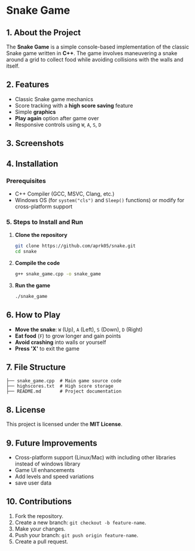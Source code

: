 #  Snake Game

## 1. About the Project
The **Snake Game** is a simple console-based implementation of the classic Snake game written in **C++**. The game involves maneuvering a snake around a grid to collect food while avoiding collisions with the walls and itself.

## 2. Features
- Classic Snake game mechanics
- Score tracking with a **high score saving** feature
- Simple **graphics**
- **Play again** option after game over
- Responsive controls using `W`, `A`, `S`, `D`

## 3. Screenshots

## 4. Installation
### Prerequisites
- C++ Compiler (GCC, MSVC, Clang, etc.)
- Windows OS (for `system("cls")` and `Sleep()` functions) or modify for cross-platform support

### 5. Steps to Install and Run
1. **Clone the repository**
   ```sh
   git clone https://github.com/aprk05/snake.git
   cd snake
   ```
2. **Compile the code**
   ```sh
   g++ snake_game.cpp -o snake_game
   ```
3. **Run the game**
   ```sh
   ./snake_game
   ```

## 6. How to Play
- **Move the snake**: `W` (Up), `A` (Left), `S` (Down), `D` (Right)
- **Eat food** (`F`) to grow longer and gain points
- **Avoid crashing** into walls or yourself
- **Press 'X'** to exit the game

## 7. File Structure
```
├── snake_game.cpp  # Main game source code
├── highscores.txt  # High score storage
├── README.md       # Project documentation
```

## 8. License
This project is licensed under the **MIT License**.

## 9. Future Improvements
- Cross-platform support (Linux/Mac) with including other libraries instead of windows library
- Game UI enhancements
- Add levels and speed variations
- save user data
  
## 10. Contributions

1. Fork the repository.
2. Create a new branch: `git checkout -b feature-name`.
3. Make your changes.
4. Push your branch: `git push origin feature-name`.
5. Create a pull request.

